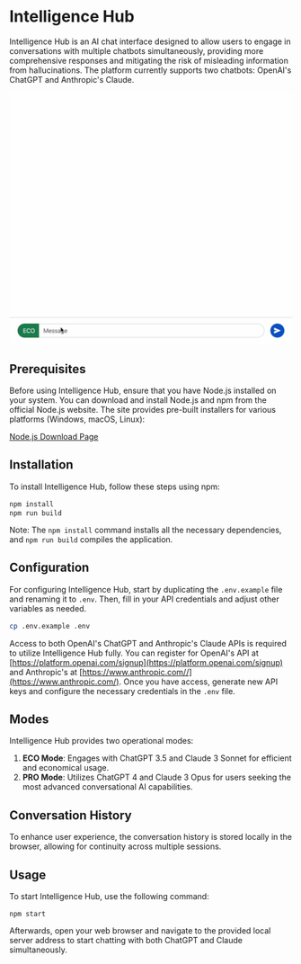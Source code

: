 # Intelligence Hub

Intelligence Hub is an AI chat interface designed to allow users to engage in conversations with multiple chatbots simultaneously, providing more comprehensive responses and mitigating the risk of misleading information from hallucinations. The platform currently supports two chatbots: OpenAI's ChatGPT and Anthropic's Claude.

![Screenshot of Intelligence Hub](./screenshot.gif)

## Prerequisites

Before using Intelligence Hub, ensure that you have Node.js installed on your system. You can download and install Node.js and npm from the official Node.js website. The site provides pre-built installers for various platforms (Windows, macOS, Linux):

[Node.js Download Page](https://nodejs.org/en/download/)

## Installation

To install Intelligence Hub, follow these steps using npm:

```
npm install
npm run build
```

Note: The `npm install` command installs all the necessary dependencies, and `npm run build` compiles the application.

## Configuration

For configuring Intelligence Hub, start by duplicating the `.env.example` file and renaming it to `.env`. Then, fill in your API credentials and adjust other variables as needed.

```bash
cp .env.example .env
```

Access to both OpenAI's ChatGPT and Anthropic's Claude APIs is required to utilize Intelligence Hub fully. You can register for OpenAI's API at [https://platform.openai.com/signup](https://platform.openai.com/signup) and Anthropic's at [https://www.anthropic.com//](https://www.anthropic.com/). Once you have access, generate new API keys and configure the necessary credentials in the `.env` file.

## Modes

Intelligence Hub provides two operational modes:

1. **ECO Mode**: Engages with ChatGPT 3.5 and Claude 3 Sonnet for efficient and economical usage.
2. **PRO Mode**: Utilizes ChatGPT 4 and Claude 3 Opus for users seeking the most advanced conversational AI capabilities.

## Conversation History

To enhance user experience, the conversation history is stored locally in the browser, allowing for continuity across multiple sessions.

## Usage

To start Intelligence Hub, use the following command:

```
npm start
```
Afterwards, open your web browser and navigate to the provided local server address to start chatting with both ChatGPT and Claude simultaneously.
